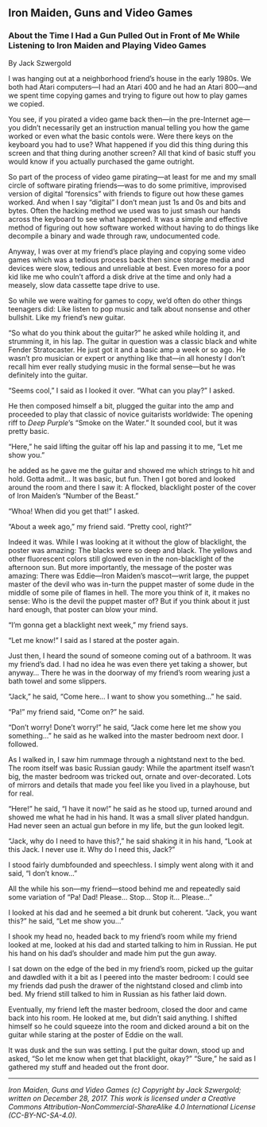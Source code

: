 ## Iron Maiden, Guns and Video Games
### About the Time I Had a Gun Pulled Out in Front of Me While Listening to Iron Maiden and Playing Video Games

By Jack Szwergold

I was hanging out at a neighborhood friend’s house in the early 1980s. We both had Atari computers—I had an Atari 400 and he had an Atari 800—and we spent time copying games and trying to figure out how to play games we copied.

You see, if you pirated a video game back then—in the pre-Internet age—you didn’t necessarily get an instruction manual telling you how the game worked or even what the basic contols were. Were there keys on the keyboard you had to use? What happened if you did this thing during this screen and that thing during another screen? All that kind of basic stuff you would know if you actually purchased the game outright.

So part of the process of video game pirating—at least for me and my small circle of software pirating friends—was to do some primitive, improvised version of digital “forensics” with friends to figure out how these games worked. And when I say “digital” I don’t mean just 1s and 0s and bits and bytes. Often the hacking method we used was to just smash our hands across the keyboard to see what happened. It was a simple and effective method of figuring out how software worked without having to do things like decompile a binary and wade through raw, undocumented code.

Anyway, I was over at my friend’s place playing and copying some video games which was a tedious process back then since storage media and devices were slow, tedious and unreliable at best. Even moreso for a poor kid like me who couln’t afford a disk drive at the time and only had a measely, slow data cassette tape drive to use.

So while we were waiting for games to copy, we’d often do other things teenagers did: Like listen to pop music and talk about nonsense and other bullshit. Like my friend’s new guitar.

“So what do you think about the guitar?” he asked while holding it, and strumming it, in his lap. The guitar in question was a classic black and white Fender Stratocaster. He just got it and a basic amp a week or so ago. He wasn’t pro musician or expert or anything like that—in all honesty I don’t recall him ever really studying music in the formal sense—but he was definitely into the guitar.

“Seems cool,” I said as I looked it over. “What can you play?” I asked.

He then composed himself a bit, plugged the guitar into the amp and proceeded to play that classic of novice guitarists worldwide:  The opening riff to *Deep Purple*’s “Smoke on the Water.” It sounded cool, but it was pretty basic.

“Here,” he said lifting the guitar off his lap and passing it to me, “Let me show you.”


he added as he gave me the guitar and showed me which strings to hit and hold. Gotta admit… It was basic, but fun. Then I got bored and looked around the room and there I saw it: A flocked, blacklight poster of the cover of Iron Maiden’s “Number of the Beast.”

“Whoa! When did you get that!” I asked.

“About a week ago,” my friend said. “Pretty cool, right?”

Indeed it was. While I was looking at it without the glow of blacklight, the poster was amazing: The blacks were so deep and black. The yellows and other fluorescent colors still glowed even in the non-blacklight of the afternoon sun. But more importantly, the message of the poster was amazing: There was Eddie—Iron Maiden’s mascot—writ large, the puppet master of the devil who was in-turn the puppet master of some dude in the middle of some pile of flames in hell. The more you think of it, it makes no sense: Who is the devil the puppet master of? But if you think about it just hard enough, that poster can blow your mind.

“I’m gonna get a blacklight next week,” my friend says.

“Let me know!” I said as I stared at the poster again.

Just then, I heard the sound of someone coming out of a bathroom. It was my friend’s dad. I had no idea he was even there yet taking a shower, but anyway… There he was in the doorway of my friend’s room wearing just a bath towel and some slippers.

“Jack,” he said, “Come here… I want to show you something…” he said.

“Pa!” my friend said, “Come on?” he said.

“Don’t worry! Done’t worry!” he said, “Jack come here let me show you something…” he said as he walked into the master bedroom next door. I followed.

As I walked in, I saw him rummage through a nightstand next to the bed. The room itself was basic Russian gaudy: While the apartment itself wasn’t big, the master bedroom was tricked out, ornate and over-decorated. Lots of mirrors and details that made you feel like you lived in a playhouse, but for real.

“Here!” he said, “I have it now!” he said as he stood up, turned around and showed me what he had in his hand. It was a small sliver plated handgun. Had never seen an actual gun before in my life, but the gun looked legit.

“Jack, why do I need to have this?,” he said shaking it in his hand, “Look at this Jack. I never use it. Why do I need this, Jack?”

I stood fairly dumbfounded and speechless. I simply went along with it and said, “I don’t know…”

All the while his son—my friend—stood behind me and repeatedly said some variation of “Pa! Dad! Please… Stop… Stop it… Please…”

I looked at his dad and he seemed a bit drunk but coherent. “Jack, you want this?” he said, “Let me show you…”

I shook my head no, headed back to my friend’s room while my friend looked at me, looked at his dad and started talking to him in Russian. He put his hand on his dad’s shoulder and made him put the gun away.

I sat down on the edge of the bed in my friend’s room, picked up the guitar and dawdled with it a bit as I peered into the master bedroom: I could see my friends dad push the drawer of the nightstand closed and climb into bed. My friend still talked to him in Russian as his father laid down.

Eventually, my friend left the master bedroom, closed the door and came back into his room. He looked at me, but didn’t said anything. I shifted himself so he could squeeze into the room and dicked around a bit on the guitar while staring at the poster of Eddie on the wall.

It was dusk and the sun was setting. I put the guitar down, stood up and asked, “So let me know when get that blacklight, okay?” “Sure,” he said as I gathered my stuff and headed out the front door.

***

*Iron Maiden, Guns and Video Games (c) Copyright by Jack Szwergold; written on December 28, 2017. This work is licensed under a Creative Commons Attribution-NonCommercial-ShareAlike 4.0 International License (CC-BY-NC-SA-4.0).*
